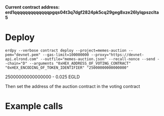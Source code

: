 **Current contract address: erd1qqqqqqqqqqqqqpgqs04t3q7dgf2824pk5cq29geg8xze26lylqpszclta5**

# Deploy

`erdpy --verbose contract deploy --project=memes-auction --pem="devnet.pem" --gas-limit=100000000 --proxy="https://devnet-api.elrond.com" --outfile="memes-auction.json" --recall-nonce --send --chain="D" --arguments "0xHEX_ADDRESS_OF_VOTING_CONTRACT" "0xHEX_ENCODING_OF_TOKEN_IDENTIFIER" "25000000000000000"`

25000000000000000 - 0.025 EGLD

Then set the address of the auction contract in the voting contract

# Example calls
